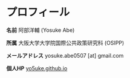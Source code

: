 # プロフィール

**名前**
阿部洋輔 (Yosuke Abe)

**所属**
大阪大学大学院国際公共政策研究科 (OSIPP)

**メールアドレス**
yosuke.abe0507 [at] gmail.com

**個人HP**
[yo5uke.github.io](https://yo5uke.github.io/)
